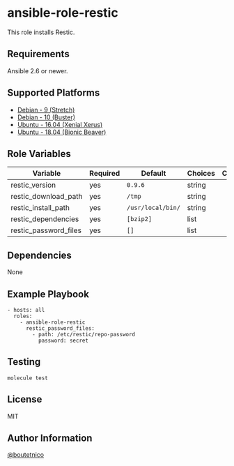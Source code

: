 ansible-role-restic
===================

This role installs Restic.

Requirements
------------

Ansible 2.6 or newer.

Supported Platforms
-------------------

- [Debian - 9 (Stretch)](https://wiki.debian.org/DebianStretch)
- [Debian - 10 (Buster)](https://wiki.debian.org/DebianBuster)
- [Ubuntu - 16.04 (Xenial Xerus)](http://releases.ubuntu.com/16.04/)
- [Ubuntu - 18.04 (Bionic Beaver)](http://releases.ubuntu.com/18.04/)

Role Variables
--------------

| Variable                     | Required | Default                         | Choices   | Comments                                      |
|------------------------------|----------|---------------------------------|-----------|-----------------------------------------------|
| restic_version               | yes      | `0.9.6`                         | string    |                                               |
| restic_download_path         | yes      | `/tmp`                          | string    |                                               |
| restic_install_path          | yes      | `/usr/local/bin/`               | string    |                                               |
| restic_dependencies          | yes      | `[bzip2]`                       | list      |                                               |
| restic_password_files        | yes      | `[]`                            | list      |                                               |

Dependencies
------------

None

Example Playbook
----------------

    - hosts: all
      roles:
        - ansible-role-restic
          restic_password_files:
            - path: /etc/restic/repo-password
              password: secret

Testing
-------

    molecule test

License
-------

MIT

Author Information
------------------

[@boutetnico](https://github.com/boutetnico)
